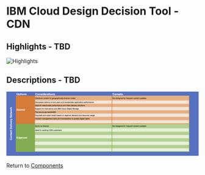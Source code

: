 # IBM Cloud Design Decision Tool - CDN

## Highlights - TBD
![Highlights](/images/express_tool_cdn.png)

## Descriptions - TBD
![Descriptions](/images/rainbow_tool_cdn.png)

Return to [Components](README.md)
